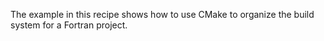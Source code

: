 The example in this recipe shows how to use CMake to organize the build system
for a Fortran project.
